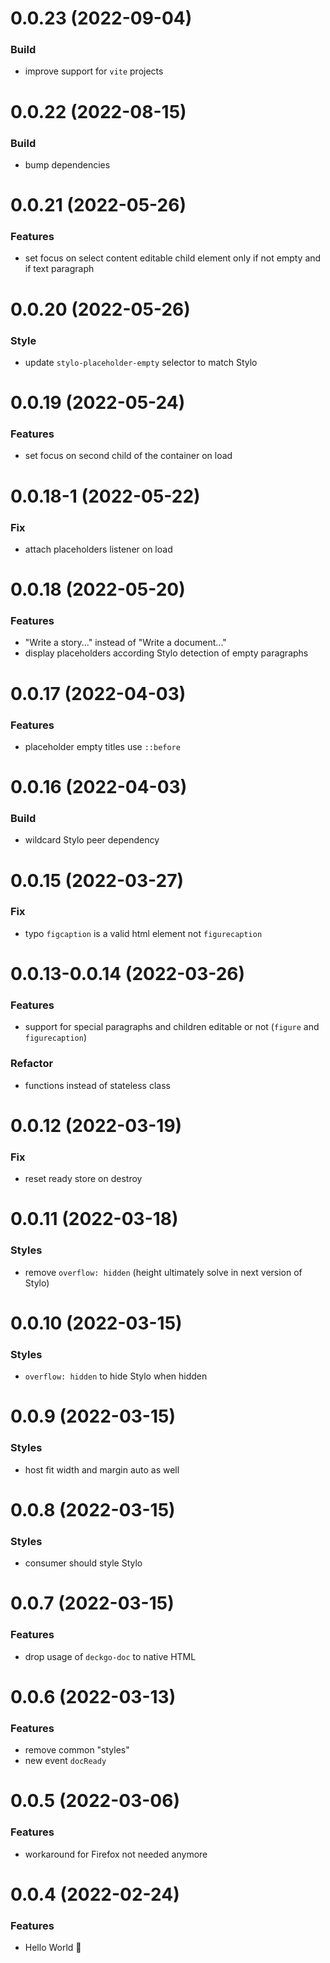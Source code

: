 # 0.0.23 (2022-09-04)

### Build

- improve support for `vite` projects

# 0.0.22 (2022-08-15)

### Build

- bump dependencies

# 0.0.21 (2022-05-26)

### Features

- set focus on select content editable child element only if not empty and if text paragraph

# 0.0.20 (2022-05-26)

### Style

- update `stylo-placeholder-empty` selector to match Stylo

# 0.0.19 (2022-05-24)

### Features

- set focus on second child of the container on load

# 0.0.18-1 (2022-05-22)

### Fix

- attach placeholders listener on load

# 0.0.18 (2022-05-20)

### Features

- "Write a story..." instead of "Write a document..."
- display placeholders according Stylo detection of empty paragraphs

# 0.0.17 (2022-04-03)

### Features

- placeholder empty titles use `::before`

# 0.0.16 (2022-04-03)

### Build

- wildcard Stylo peer dependency

# 0.0.15 (2022-03-27)

### Fix

- typo `figcaption` is a valid html element not `figurecaption`

# 0.0.13-0.0.14 (2022-03-26)

### Features

- support for special paragraphs and children editable or not (`figure` and `figurecaption`)

### Refactor

- functions instead of stateless class

# 0.0.12 (2022-03-19)

### Fix

- reset ready store on destroy

# 0.0.11 (2022-03-18)

### Styles

- remove `overflow: hidden` (height ultimately solve in next version of Stylo)

# 0.0.10 (2022-03-15)

### Styles

- `overflow: hidden` to hide Stylo when hidden

# 0.0.9 (2022-03-15)

### Styles

- host fit width and margin auto as well

# 0.0.8 (2022-03-15)

### Styles

- consumer should style Stylo

# 0.0.7 (2022-03-15)

### Features

- drop usage of `deckgo-doc` to native HTML

# 0.0.6 (2022-03-13)

### Features

- remove common "styles"
- new event `docReady`

# 0.0.5 (2022-03-06)

### Features

- workaround for Firefox not needed anymore

# 0.0.4 (2022-02-24)

### Features

- Hello World 👋
